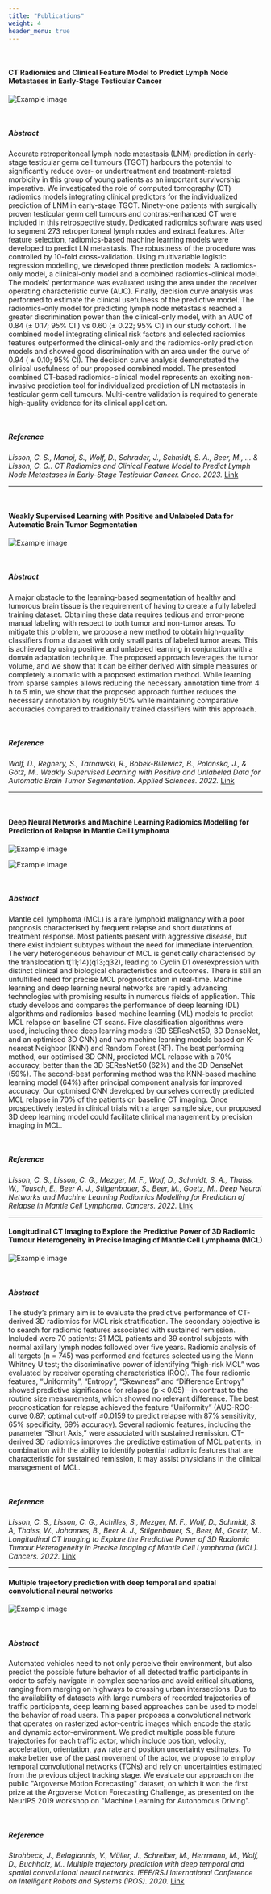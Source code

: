 ```yaml
---
title: "Publications"
weight: 4
header_menu: true
---
```

&nbsp;

#### CT Radiomics and Clinical Feature Model to Predict Lymph Node Metastases in Early-Stage Testicular Cancer

![Example image](/images/CathiTirdPaper.png)


&nbsp;

##### Abstract
Accurate retroperitoneal lymph node metastasis (LNM) prediction in early-stage testicular germ cell tumours (TGCT) harbours the potential to significantly reduce over- or undertreatment and treatment-related morbidity in this group of young patients as an important survivorship imperative. We investigated the role of computed tomography (CT) radiomics models integrating clinical predictors for the individualized prediction of LNM in early-stage TGCT. Ninety-one patients with surgically proven testicular germ cell tumours and contrast-enhanced CT were included in this retrospective study. Dedicated radiomics software was used to segment 273 retroperitoneal lymph nodes and extract features. After feature selection, radiomics-based machine learning models were developed to predict LN metastasis. The robustness of the procedure was controlled by 10-fold cross-validation. Using multivariable logistic regression modelling, we developed three prediction models: A radiomics-only model, a clinical-only model and a combined radiomics-clinical model. The models' performance was evaluated using the area under the receiver operating characteristic curve (AUC). Finally, decision curve analysis was performed to estimate the clinical usefulness of the predictive model. The radiomics-only model for predicting lymph node metastasis reached a greater discrimination power than the clinical-only model, with an AUC of 0.84 (± 0.17; 95% CI ) vs 0.60 (± 0.22; 95% CI) in our study cohort. The combined model integrating clinical risk factors and selected radiomics features outperformed the clinical-only and the radiomics-only prediction models and showed good discrimination with an area under the curve of 0.94 ( ± 0.10; 95% CI). The decision curve analysis demonstrated the clinical usefulness of our proposed combined model. The presented combined CT-based radiomics-clinical model represents an exciting non-invasive prediction tool for individualized prediction of LN metastasis in testicular germ cell tumours. Multi-centre validation is required to generate high-quality evidence for its clinical application.

&nbsp;

##### Reference
<cite id="Lisson">Lisson, C. S., Manoj, S., Wolf, D., Schrader, J., Schmidt, S. A., Beer, M., ... & Lisson, C. G.. CT Radiomics and Clinical Feature Model to Predict Lymph Node Metastases in Early-Stage Testicular Cancer. <em>Onco</em>. 2023.</cite>
[Link](https://www.mdpi.com/)

---
&nbsp;

#### Weakly Supervised Learning with Positive and Unlabeled Data for Automatic Brain Tumor Segmentation

![Example image](/images/applsci-12-10763-g001.png)


&nbsp;

##### Abstract
A major obstacle to the learning-based segmentation of healthy and tumorous brain tissue is the requirement of having to create a fully labeled training dataset. Obtaining these data requires tedious and error-prone manual labeling with respect to both tumor and non-tumor areas. To mitigate this problem, we propose a new method to obtain high-quality classifiers from a dataset with only small parts of labeled tumor areas. This is achieved by using positive and unlabeled learning in conjunction with a domain adaptation technique. The proposed approach leverages the tumor volume, and we show that it can be either derived with simple measures or completely automatic with a proposed estimation method. While learning from sparse samples allows reducing the necessary annotation time from 4 h to 5 min, we show that the proposed approach further reduces the necessary annotation by roughly 50% while maintaining comparative accuracies compared to traditionally trained classifiers with this approach.

&nbsp;

##### Reference
<cite id="Wolf">Wolf, D., Regnery, S., Tarnawski, R., Bobek-Billewicz, B., Polańska, J., & Götz, M.. Weakly Supervised Learning with Positive and Unlabeled Data for Automatic Brain Tumor Segmentation. <em>Applied Sciences</em>. 2022.</cite>
[Link](https://www.mdpi.com/2076-3417/12/21/10763)

---


&nbsp;

#### Deep Neural Networks and Machine Learning Radiomics Modelling for Prediction of Relapse in Mantle Cell Lymphoma

![Example image](/images/CathiPaper1.png)

![Example image](/images/Cathipaper2.png)

&nbsp;

##### Abstract
Mantle cell lymphoma (MCL) is a rare lymphoid malignancy with a poor prognosis characterised by frequent relapse and short durations of treatment response. Most patients present with aggressive disease, but there exist indolent subtypes without the need for immediate intervention. The very heterogeneous behaviour of MCL is genetically characterised by the translocation t(11;14)(q13;q32), leading to Cyclin D1 overexpression with distinct clinical and biological characteristics and outcomes. There is still an unfulfilled need for precise MCL prognostication in real-time. Machine learning and deep learning neural networks are rapidly advancing technologies with promising results in numerous fields of application. This study develops and compares the performance of deep learning (DL) algorithms and radiomics-based machine learning (ML) models to predict MCL relapse on baseline CT scans. Five classification algorithms were used, including three deep learning models (3D SEResNet50, 3D DenseNet, and an optimised 3D CNN) and two machine learning models based on K-nearest Neighbor (KNN) and Random Forest (RF). The best performing method, our optimised 3D CNN, predicted MCL relapse with a 70% accuracy, better than the 3D SEResNet50 (62%) and the 3D DenseNet (59%). The second-best performing method was the KNN-based machine learning model (64%) after principal component analysis for improved accuracy. Our optimised CNN developed by ourselves correctly predicted MCL relapse in 70% of the patients on baseline CT imaging. Once prospectively tested in clinical trials with a larger sample size, our proposed 3D deep learning model could facilitate clinical management by precision imaging in MCL.

&nbsp;

##### Reference
<cite id="Lisson">Lisson, C. S., Lisson, C. G., Mezger, M. F., Wolf, D., Schmidt, S. A., Thaiss, W., Tausch, E., Beer A. J., Stilgenbauer, S., Beer, M., Goetz, M.. Deep Neural Networks and Machine Learning Radiomics Modelling for Prediction of Relapse in Mantle Cell Lymphoma. <em>Cancers</em>. 2022.</cite>
[Link](https://www.mdpi.com/2072-6694/14/8/2008)

---


#### Longitudinal CT Imaging to Explore the Predictive Power of 3D Radiomic Tumour Heterogeneity in Precise Imaging of Mantle Cell Lymphoma (MCL)

![Example image](/images/CathiPaper3.png)

&nbsp;

##### Abstract
The study’s primary aim is to evaluate the predictive performance of CT-derived 3D radiomics for MCL risk stratification. The secondary objective is to search for radiomic features associated with sustained remission. Included were 70 patients: 31 MCL patients and 39 control subjects with normal axillary lymph nodes followed over five years. Radiomic analysis of all targets (n = 745) was performed and features selected using the Mann Whitney U test; the discriminative power of identifying “high-risk MCL” was evaluated by receiver operating characteristics (ROC). The four radiomic features, “Uniformity”, “Entropy”, “Skewness” and “Difference Entropy” showed predictive significance for relapse (p < 0.05)—in contrast to the routine size measurements, which showed no relevant difference. The best prognostication for relapse achieved the feature “Uniformity” (AUC-ROC-curve 0.87; optimal cut-off ≤0.0159 to predict relapse with 87% sensitivity, 65% specificity, 69% accuracy). Several radiomic features, including the parameter “Short Axis,” were associated with sustained remission. CT-derived 3D radiomics improves the predictive estimation of MCL patients; in combination with the ability to identify potential radiomic features that are characteristic for sustained remission, it may assist physicians in the clinical management of MCL.

&nbsp;

##### Reference
<cite id="Lisson2">Lisson, C. S., Lisson, C. G., Achilles, S., Mezger, M. F., Wolf, D., Schmidt, S. A, Thaiss, W., Johannes, B., Beer A. J., Stilgenbauer, S., Beer, M., Goetz, M.. Longitudinal CT Imaging to Explore the Predictive Power of 3D Radiomic Tumour Heterogeneity in Precise Imaging of Mantle Cell Lymphoma (MCL). <em>Cancers</em>. 2022.</cite>
[Link](https://www.mdpi.com/2072-6694/14/2/393)

---


#### Multiple trajectory prediction with deep temporal and spatial convolutional neural networks

![Example image](/images/JanPaper.png)

&nbsp;

##### Abstract
Automated vehicles need to not only perceive their environment, but also predict the possible future behavior of all detected traffic participants in order to safely navigate in complex scenarios and avoid critical situations, ranging from merging on highways to crossing urban intersections. Due to the availability of datasets with large numbers of recorded trajectories of traffic participants, deep learning based approaches can be used to model the behavior of road users. This paper proposes a convolutional network that operates on rasterized actor-centric images which encode the static and dynamic actor-environment. We predict multiple possible future trajectories for each traffic actor, which include position, velocity, acceleration, orientation, yaw rate and position uncertainty estimates. To make better use of the past movement of the actor, we propose to employ temporal convolutional networks (TCNs) and rely on uncertainties estimated from the previous object tracking stage. We evaluate our approach on the public "Argoverse Motion Forecasting" dataset, on which it won the first prize at the Argoverse Motion Forecasting Challenge, as presented on the NeurIPS 2019 workshop on "Machine Learning for Autonomous Driving".

&nbsp;

##### Reference
<cite id="Jan">Strohbeck, J., Belagiannis, V., Müller, J., Schreiber, M., Herrmann, M., Wolf, D., Buchholz, M.. Multiple trajectory prediction with deep temporal and spatial convolutional neural networks. <em>IEEE/RSJ International Conference on Intelligent Robots and Systems (IROS)</em>. 2020.</cite>
[Link](https://ieeexplore.ieee.org/abstract/document/9341327)
